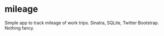 mileage
================

Simple app to track mileage of work trips. Sinatra, SQLite, Twitter Bootstrap. Nothing fancy.